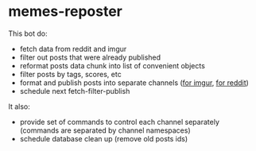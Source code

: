 # memes-reposter

This bot do:
 - fetch data from reddit and imgur
 - filter out posts that were already published
 - reformat posts data chunk into list of convenient objects
 - filter posts by tags, scores, etc
 - format and publish posts into separate channels ([for imgur](https://t.me/telemgur), [for reddit](https://t.me/pop_reddit))
 - schedule next fetch-filter-publish 
 
 It also:
 - provide set of commands to control each channel separately (commands are separated by channel namespaces)
 - schedule database clean up (remove old posts ids)
